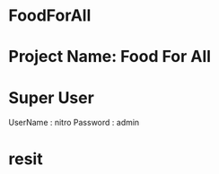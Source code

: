 # FoodForAll

# Project Name: Food For All

# Super User
UserName : nitro
Password : admin

# resit
